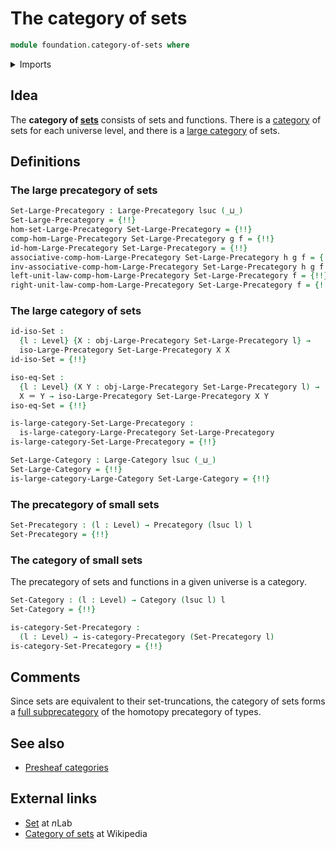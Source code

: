 # The category of sets

```agda
module foundation.category-of-sets where
```

<details><summary>Imports</summary>

```agda
open import category-theory.categories
open import category-theory.isomorphisms-in-large-precategories
open import category-theory.large-categories
open import category-theory.large-precategories
open import category-theory.precategories

open import foundation.dependent-pair-types
open import foundation.fundamental-theorem-of-identity-types
open import foundation.isomorphisms-of-sets
open import foundation.sets
open import foundation.universe-levels

open import foundation-core.contractible-types
open import foundation-core.function-types
open import foundation-core.functoriality-dependent-pair-types
open import foundation-core.identity-types
```

</details>

## Idea

The **category of [sets](foundation-core.sets.md)** consists of sets and
functions. There is a [category](category-theory.categories.md) of sets for each
universe level, and there is a
[large category](category-theory.large-categories.md) of sets.

## Definitions

### The large precategory of sets

```agda
Set-Large-Precategory : Large-Precategory lsuc (_⊔_)
Set-Large-Precategory = {!!}
hom-set-Large-Precategory Set-Large-Precategory = {!!}
comp-hom-Large-Precategory Set-Large-Precategory g f = {!!}
id-hom-Large-Precategory Set-Large-Precategory = {!!}
associative-comp-hom-Large-Precategory Set-Large-Precategory h g f = {!!}
inv-associative-comp-hom-Large-Precategory Set-Large-Precategory h g f = {!!}
left-unit-law-comp-hom-Large-Precategory Set-Large-Precategory f = {!!}
right-unit-law-comp-hom-Large-Precategory Set-Large-Precategory f = {!!}
```

### The large category of sets

```agda
id-iso-Set :
  {l : Level} {X : obj-Large-Precategory Set-Large-Precategory l} →
  iso-Large-Precategory Set-Large-Precategory X X
id-iso-Set = {!!}

iso-eq-Set :
  {l : Level} (X Y : obj-Large-Precategory Set-Large-Precategory l) →
  X ＝ Y → iso-Large-Precategory Set-Large-Precategory X Y
iso-eq-Set = {!!}

is-large-category-Set-Large-Precategory :
  is-large-category-Large-Precategory Set-Large-Precategory
is-large-category-Set-Large-Precategory = {!!}

Set-Large-Category : Large-Category lsuc (_⊔_)
Set-Large-Category = {!!}
is-large-category-Large-Category Set-Large-Category = {!!}
```

### The precategory of small sets

```agda
Set-Precategory : (l : Level) → Precategory (lsuc l) l
Set-Precategory = {!!}
```

### The category of small sets

The precategory of sets and functions in a given universe is a category.

```agda
Set-Category : (l : Level) → Category (lsuc l) l
Set-Category = {!!}

is-category-Set-Precategory :
  (l : Level) → is-category-Precategory (Set-Precategory l)
is-category-Set-Precategory = {!!}
```

## Comments

Since sets are equivalent to their set-truncations, the category of sets forms a
[full subprecategory](category-theory.full-large-subprecategories.md) of the
homotopy precategory of types.

## See also

- [Presheaf categories](category-theory.presheaf-categories.md)

## External links

- [Set](https://ncatlab.org/nlab/show/Set) at $n$Lab
- [Category of sets](https://en.wikipedia.org/wiki/Category_of_sets) at
  Wikipedia
